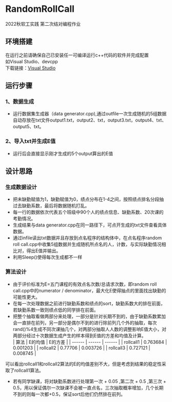 # RandomRollCall
2022秋软工实践 第二次结对编程作业
## 环境搭建
在运行之前请确保自己已安装任一可编译运行c++代码的软件并完成配置   
如Visual Studio、devcpp  
下载链接：[Visual Studio](https://visualstudio.microsoft.com/zh-hans/vs/")

## 运行步骤

### 1、数据生成

- 运行数据集生成器（data generator.cpp),通过outfile一次生成随机的5组数据自动存放在txt文件output1.txt，output2、txt，output3.txt，output4、txt、output5、txt。  
 
### 2、导入txt并生成E值

- 运行后会直接显示刚才生成的5个output算出的E值

## 设计思路

### 生成数据设计

- 把未缺勤赋值为1，缺勤赋值为0，绩点分布在1-4之间，按照绩点排名分段抽过去缺勤系数，最后将数据随机打乱。
- 每一行的数据依次代表五个班级中90个人的绩点信息、缺勤系数、20次课的考勤情况。  
- 生成结果与data generator.cpp在同一路径下，可点开生成的txt文件查看具体数据。
- 通过infile读出txt数据并且存放到点名程序的结构体中，在点名程序random roll call.cpp中收集5组数据并生成随机所点名的人，计数，与实际缺勤情况相比对，得出E值并输出。  
- 利用Sleep()使得每次生成都不一样

### 算法设计

- 由于评价标准为E=五门课程的有效点名次数/总请求次数，即random roll call.cpp中的numerator / denominator，最大化E使得抽点的里面找出缺勤的可能性更大。
- 在每一次处理数据之前进行缺勤系数和绩点的sort，缺勤系数大的排在前面，若缺勤系数一致则绩点低的同学排在前面。
- 把整个抽取看做两部分来处理，一部分是针对长期不到的，由于缺勤系数累加会一直排在前列，另一部分是偶尔不到的进行除前列几个外的抽取，每次rand()%4生成不同次课抽几个，对两部分抽取人人数的调整影响E值大小，对两部分经过十次数据生成产生的样本得到E值的方差和均值及计算。  
| 算法  | E的均值 | E的方差 |
| ------ | ------ | ------ |
| rollcall1 | 0.763684 | 0.001203 |
| rollcall2 | 0.77706 | 0.003726 |
| rollcall3 | 0.727121 | 0.008745 |  

可以看出rollcall1和rollcall2算法的E的均值差别不大，但是考虑到结果的稳定性采取了rollcall1算法。
- 若有同学缺课，将对缺勤系数进行处理第一次 + 0.05 ,第二次 + 0.5 ,第三次 + 0.5，用以保证偶尔一次缺课不会被一直点名，三次抽取概率增加，几个长期不到的则每一次都+0.5，保证sort后他们仍然排在前列。

